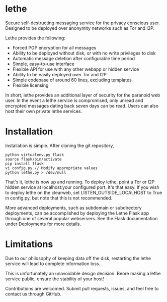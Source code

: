 lethe
=====

Secure self-destructing messaging service for the privacy conscious user.  Designed to be deployed over anonymity networks such as Tor and I2P.

Lethe provides the following:
+ Forced PGP encryption for all messages
+ Ability to be deployed without disk, or with no write privileges to disk
+ Automatic message deletion after configurable time period
+ Simple, easy-to-use interface
+ Flexible API for use with any other webapp or hidden service
+ Ability to be easily deployed over Tor and I2P
+ Simple codebase of around 60 lines, excluding templates
+ Flexible licensing

In short, lethe provides an additional layer of security for the paranoid web user.  In the event a lethe service is compromised, only unread and encrypted messages dating back seven days can be read.  Users can also host their own private lethe services.

Installation
=====

Installation is simple.  After cloning the git repository,
```
python virtualenv.py flask
source flask/bin/activate
pip install flask
vi config.py // Modify appropriate values
python lethe.py > /dev/null
```

That's it, lethe is now up and running.  To deploy lethe, point a Tor or I2P hidden service at localhost:your configured port.  It's that easy.
If you wish to deploy lethe on the clearweb, set LISTEN_OUTSIDE_LOCALHOST to True in config.py, but note that this is not recommended.

More advanced deployments, such as subdomain or subdirectory deployments, can be accomplished by deploying the Lethe Flask app through one of several popular webservers.
See the Flask documentation under Deployments for more details.

Limitations
=====
Due to our philosophy of keeping data off the disk, restarting the lethe service will lead to complete information loss.

This is unfortunately an unavoidable design decision.  Beore making a lethe service public, ensure the stability of your host!

Contributions are welcomed.  Submit pull requests, issues, and feel free to contact us through GitHub.
